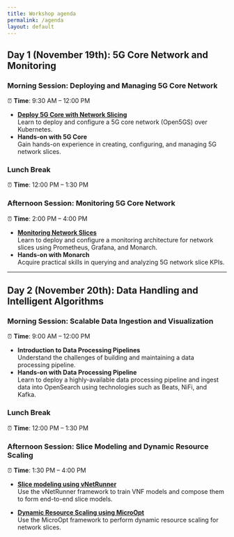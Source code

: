 ```yaml
---
title: Workshop agenda
permalink: /agenda
layout: default
---
```


## **Day 1 (November 19th): 5G Core Network and Monitoring**  

### **Morning Session**: Deploying and Managing 5G Core Network  
⏰ **Time**: 9:30 AM – 12:00 PM  
- **[Deploy 5G Core with Network Slicing](core-deployment.md)**  
  Learn to deploy and configure a 5G core network (Open5GS) over Kubernetes.  
- **Hands-on with 5G Core**  
  Gain hands-on experience in creating, configuring, and managing 5G network slices.  


### **Lunch Break**  
⏰ **Time**: 12:00 PM – 1:30 PM  

### **Afternoon Session**: Monitoring 5G Core Network  
⏰ **Time**: 2:00 PM – 4:00 PM  
- **[Monitoring Network Slices](slice-monitoring.md)**  
  Learn to deploy and configure a monitoring architecture for network slices using Prometheus, Grafana, and Monarch.  
- **Hands-on with Monarch**  
  Acquire practical skills in querying and analyzing 5G network slice KPIs.  

---  

## **Day 2 (November 20th): Data Handling and Intelligent Algorithms**  

### **Morning Session**: Scalable Data Ingestion and Visualization  
⏰ **Time**: 9:00 AM – 12:00 PM  
- **Introduction to Data Processing Pipelines**  
  Understand the challenges of building and maintaining a data processing pipeline.  
- **Hands-on with Data Processing Pipeline**  
  Learn to deploy a highly-available data processing pipeline and ingest data into OpenSearch using technologies such as Beats, NiFi, and Kafka.  

### **Lunch Break**  
⏰ **Time**: 12:00 PM – 1:30 PM  

### **Afternoon Session**: Slice Modeling and Dynamic Resource Scaling  
⏰ **Time**: 1:30 PM – 4:00 PM  
- **[Slice modeling using vNetRunner](dynamic-resource-scaling.md)**  
   Use the vNetRunner framework to train VNF models and compose them to form end-to-end slice models.

- **[Dynamic Resource Scaling using MicroOpt](dynamic-resource-scaling.md)**  
   Use the MicroOpt framework to perform dynamic resource scaling for network slices.
